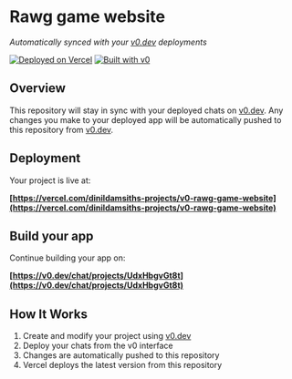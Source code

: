 # Rawg game website

*Automatically synced with your [v0.dev](https://v0.dev) deployments*

[![Deployed on Vercel](https://img.shields.io/badge/Deployed%20on-Vercel-black?style=for-the-badge&logo=vercel)](https://vercel.com/dinildamsiths-projects/v0-rawg-game-website)
[![Built with v0](https://img.shields.io/badge/Built%20with-v0.dev-black?style=for-the-badge)](https://v0.dev/chat/projects/UdxHbgvGt8t)

## Overview

This repository will stay in sync with your deployed chats on [v0.dev](https://v0.dev).
Any changes you make to your deployed app will be automatically pushed to this repository from [v0.dev](https://v0.dev).

## Deployment

Your project is live at:

**[https://vercel.com/dinildamsiths-projects/v0-rawg-game-website](https://vercel.com/dinildamsiths-projects/v0-rawg-game-website)**

## Build your app

Continue building your app on:

**[https://v0.dev/chat/projects/UdxHbgvGt8t](https://v0.dev/chat/projects/UdxHbgvGt8t)**

## How It Works

1. Create and modify your project using [v0.dev](https://v0.dev)
2. Deploy your chats from the v0 interface
3. Changes are automatically pushed to this repository
4. Vercel deploys the latest version from this repository